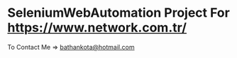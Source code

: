 # SeleniumWebAutomation Project For https://www.network.com.tr/
To Contact Me => bathankota@hotmail.com
